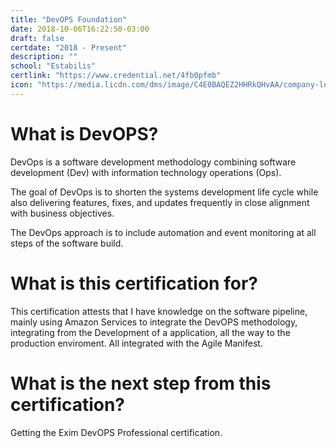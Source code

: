 ```yaml
---
title: "DevOPS Foundation"
date: 2018-10-06T16:22:50-03:00
draft: false
certdate: "2018 - Present"
description: ""
school: "Estabilis"
certlink: "https://www.credential.net/4fb0pfmb"
icon: "https://media.licdn.com/dms/image/C4E0BAQEZ2HHRkQHvAA/company-logo_200_200/0?e=1545868800&v=beta&t=8-Yfqi98RphQIQeD1mfCrl80ZIC2A8287Fsum-DFOdg"
---
```


What is DevOPS?
==

DevOps is a software development methodology combining software development (Dev) with information technology operations (Ops).

The goal of DevOps is to shorten the systems development life cycle while also delivering features, fixes, and updates frequently in close alignment with business objectives.

The DevOps approach is to include automation and event monitoring at all steps of the software build.


What is this certification for?
==

This certification attests that I have knowledge on the software pipeline, mainly using Amazon Services to integrate the DevOPS methodology, integrating from the Development of a application, all the way to the production enviroment. All integrated with the Agile Manifest.


What is the next step from this certification?
==

Getting the Exim DevOPS Professional certification.
